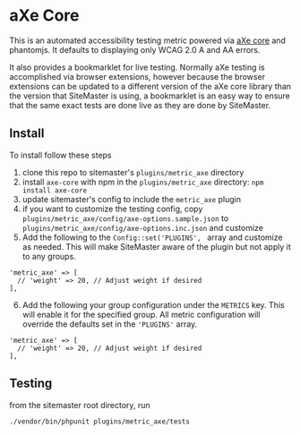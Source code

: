 # aXe Core

This is an automated accessibility testing metric powered via [aXe core](https://github.com/dequelabs/axe-core) and phantomjs. It defaults to displaying only WCAG 2.0 A and AA errors.

It also provides a bookmarklet for live testing. Normally aXe testing is accomplished via browser extensions, however because the browser extensions can be updated to a different version of the aXe core library than the version that SiteMaster is using, a bookmarklet is an easy way to ensure that the same exact tests are done live as they are done by SiteMaster.

## Install
To install follow these steps

1. clone this repo to sitemaster's `plugins/metric_axe` directory
2. install `axe-core` with npm in the `plugins/metric_axe` directory: `npm install axe-core`
3. update sitemaster's config to include the `metric_axe` plugin
4. if you want to customize the testing config, copy `plugins/metric_axe/config/axe-options.sample.json` to `plugins/metric_axe/config/axe-options.inc.json` and customize
5. Add the following to the `Config::set('PLUGINS', ` array and customize as needed. This will make SiteMaster aware of the plugin but not apply it to any groups.
```
'metric_axe' => [
  // 'weight' => 20, // Adjust weight if desired
],
```
6. Add the following your group configuration under the `METRICS` key. This will enable it for the specified group. All metric configuration will override the defaults set in the `'PLUGINS'` array.
```
'metric_axe' => [
  // 'weight' => 20, // Adjust weight if desired
],
```

## Testing

from the sitemaster root directory, run

```
./vendor/bin/phpunit plugins/metric_axe/tests
```

